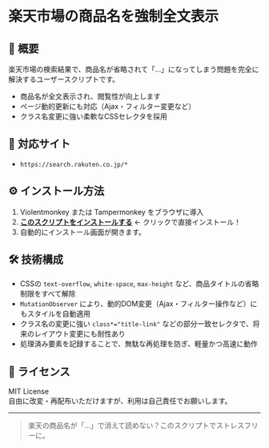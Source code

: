 # 楽天市場の商品名を強制全文表示

## 📌 概要
楽天市場の検索結果で、商品名が省略されて「…」になってしまう問題を完全に解決するユーザースクリプトです。

- 商品名が全文表示され、閲覧性が向上します
- ページ動的更新にも対応（Ajax・フィルター変更など）
- クラス名変更に強い柔軟なCSSセレクタを採用

## 🧩 対応サイト
- `https://search.rakuten.co.jp/*`

## ⚙️ インストール方法

1. Violentmonkey または Tampermonkey をブラウザに導入
2. **[このスクリプトをインストールする](https://raw.githubusercontent.com/koyasi777/rakuten-full-title/main/rakuten-full-title.user.js)** ← クリックで直接インストール！
3. 自動的にインストール画面が開きます。

## 🛠 技術構成

- CSSの `text-overflow`, `white-space`, `max-height` など、商品タイトルの省略制限をすべて解除
- `MutationObserver` により、動的DOM変更（Ajax・フィルター操作など）にもスタイルを自動適用
- クラス名の変更に強い `class*="title-link"` などの部分一致セレクタで、将来のレイアウト変更にも耐性あり
- 処理済み要素を記録することで、無駄な再処理を防ぎ、軽量かつ高速に動作

## 📜 ライセンス

MIT License  
自由に改変・再配布いただけますが、利用は自己責任でお願いします。

---

> 楽天の商品名が「…」で消えて読めない？このスクリプトでストレスフリーに。
